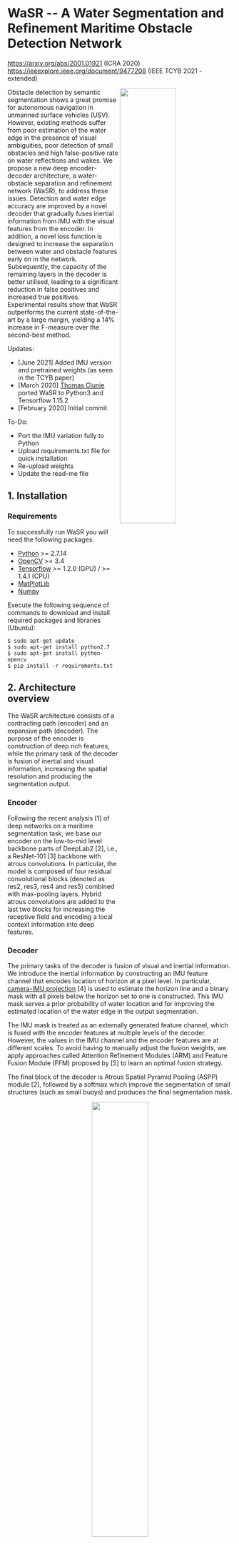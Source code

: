 # WaSR -- A Water Segmentation and Refinement Maritime Obstacle Detection Network
https://arxiv.org/abs/2001.01921 (ICRA 2020)
https://ieeexplore.ieee.org/document/9477208 (IEEE TCYB 2021 - extended)

<img align="right" src="figures/ICRA2020_network_model.png" width="50%" height="50%">

Obstacle detection by semantic segmentation shows a great promise for autonomous navigation in unmanned surface vehicles (USV). However, existing methods suffer from poor estimation of the water edge in the presence of visual ambiguities, poor detection of small obstacles and high false-positive rate on water reflections and wakes. We propose a new deep encoder-decoder architecture, a water-obstacle separation and refinement network (WaSR), to address these issues. Detection and water edge accuracy are improved by a novel decoder that gradually fuses inertial information from IMU with the visual features from the encoder. In addition, a novel loss function is designed to increase the separation between water and obstacle features early on in the network. Subsequently, the capacity of the remaining layers in the decoder is better utilised, leading to a significant reduction in false positives and increased true positives. Experimental results show that WaSR outperforms the current state-of-the-art by a large margin, yielding a 14% increase in F-measure over the second-best method.

Updates:
* [June 2021] Added IMU version and pretrained weights (as seen in the TCYB paper)
* [March 2020] <a href="https://github.com/clunietp">Thomas Clunie</a> ported WaSR to Python3 and Tensorflow 1.15.2 
* [February 2020] Initial commit

To-Do:
* Port the IMU variation fully to Python
* Upload requirements.txt file for quick installation
* Re-upload weights
* Update the read-me file

## 1. Installation
### Requirements
To successfully run WaSR you will need the following packages:
* <a href="https://www.python.org/">Python</a> >= 2.7.14
* <a href="https://opencv.org/">OpenCV</a> >= 3.4
* <a href="https://www.tensorflow.org/">Tensorflow</a> >= 1.2.0 (GPU) / >= 1.4.1 (CPU)
* <a href="https://matplotlib.org/">MatPlotLib</a>
* <a href="https://numpy.org/">Numpy</a>

Execute the following sequence of commands to download and install required packages and libraries (Ubuntu):
```
$ sudo apt-get update
$ sudo apt-get install python2.7
$ sudo apt-get install python-opencv
$ pip install -r requirements.txt
```

## 2. Architecture overview
The WaSR architecture consists of a contracting path (encoder) and an expansive path (decoder). The purpose of the encoder is construction of deep rich features, while the primary task of the decoder is fusion of inertial and visual information, increasing the spatial resolution and producing the segmentation output.

### Encoder
Following the recent analysis [1] of deep networks on a maritime segmentation task, we base our encoder on the low-to-mid level backbone parts of DeepLab2 [2], i.e., a ResNet-101  [3]  backbone  with  atrous  convolutions.  In  particular, the model is composed of four residual convolutional blocks (denoted as res2, res3, res4 and res5) combined with  max-pooling layers. Hybrid atrous convolutions are added to the last two blocks for increasing the receptive field and encoding a local context information into deep features.

### Decoder
The primary tasks of the decoder is fusion of visual and inertial information. We introduce the inertial information by constructing an IMU feature channel that encodes location  of horizon at a pixel level. In particular, <a href="https://github.com/bborja/camera-imu-calib">camera-IMU projection</a> [4] is used to estimate the horizon line and a binary mask with all pixels below the horizon set to one is constructed. This IMU mask serves a prior probability of water location and for improving the estimated location of the water edge in the output segmentation.

The IMU mask is treated as an externally generated feature channel, which is fused with the encoder features at multiple levels of the decoder. However, the values in the IMU channel and the encoder features are at different scales. To avoid having to manually adjust the fusion weights, we apply approaches called Attention  Refinement  Modules  (ARM) and Feature Fusion Module (FFM) proposed by [5] to learn an optimal fusion strategy.

The final block of the decoder is Atrous Spatial Pyramid Pooling (ASPP) module [2], followed by a softmax which improve the segmentation of small structures (such as small buoys) and produces the final segmentation mask.

<p align="center">
 <img src="figures/ICRA2020_decoder.png" width="50%" height="50%">
</p>

### Semantic seperation loss
Since we would like to enforce clustering of water features, we can approximate their distribution by a Guassian with per-channel means and variances, where we assume channel independence for computational tractability. Similarity of all other pixels corresponding to obstacles can be measured as a joint probability under this Gaussian, i.e.,

<p align="center">
 <img src="figures/eq_separation.png">
</p>

We would like to enforce learning of features that minimize this probability. By expanding the equation for water per-channel standard deviations, taking the log of the above equation, flipping the sign and inverting, we arrive at the following equivalent obstacle-water separation loss

<p align="center">
 <img src="figures/eq_loss.png">
</p>

## 3. Running WaSR

### Training
To train the network from scratch (or from some pretrained weights) use scripts <i>wasr_train_noimu.py</i> for the NO-IMU variation or <i>wasr_train_imu.py</i> for the IMU variation. Both scripts expect the same input arguments. When fine-tunning the network make sure to freeze the pretrained parameters for initial <i>n</i> iterations and train only the last layer.

#### Input Arguments
* `batch-size` - <i>number of images sent to the network in one step</i>
* `data-dir` - <i>path to the directory containing the MODD2 dataset</i>
* `data-list` - <i>path to the file listing the images in the dataset</i>
* `grad-update-every` - <i>number of steps after which gradient update is applied</i>
* `ignore-label` - <i>the value of the label to ignore during the training</i>
* `input-size` - <i>comma-separated string with height and width of images (default: 384,512)</i>
* `is-training` - <i>whether to update the running means and variances during the training</i>
* `learning-rate` - <i>base learning rate for training with polynomial decay</i>
* `momentum` - <i>moment component of the optimiser</i>
* `not-restore-last` - <i>whether to no restore last layers (when using weights from pretrained encoder network)</i>
* `num-classes` - <i>number of classes to predict</i>
* `num-steps` - <i>number of training steps (this are not epoch!)</i>
* `power` - <i>decay parameter to compute the learning rate</i>
* `restore-from` - <i>where restore model parameters from</i>
* `snapshot-dir` - <i>where to save snapshots of the model</i>
* `weight-decay` - <i>regularisation parameter for L2-loss</i>

#### Pretrained Weights
* `WaSR NO-IMU variant` - weights are available for download <a href="https://drive.google.com/drive/folders/18SVQF-2q9wxBU1BM1ULwIW2dF9x3yVNj?usp=sharing">here</a>
* `WaSR IMU variant` - weights are available for download <a href="https://data.vicos.si/vicospages/downloads/wasr_weights/wasr_weights_imu.zip">here</a>

### Inference
To perform the inference on a specific single image use scripts <i>wasr_inference_noimu_general.py</i> for the WaSR NO-IMU variant or <i>wasr_inference_imu_general.py</i> for the WaSR IMU variant. Both scripts expect the same input arguments and can be run on images from arbitrary maritime dataset.

#### Input Arguments (General Inference)
* `dataset-path` - <i>path to MODD2 dataset files on which inference is performed</i>
* `model-weights` - <i>path to the file with model weights</i>
* `num-classes` - <i>number of classes to predict</i>
* `save-dir` - <i>where to save predicted mask</i>
* `img-path` - <i>path to the image on which we want to run inference</i>

Example usage:
```
python wasr_inference_noimu_general.py --img-path example_1.jpg
```
The above command will take image <i>example_1.jpg</i> from folder <i>test_images/</i> and segment it. The segmentation result will be saved in the <i>output/</i> folder by default.
<table>
<tr>
 <td>Example input image</td> <td>Example segmentation output</td>
</tr>
<tr>
 <td><img src="test_images/example_1.jpg"></td> <td><img src="output/output_mask_1.png"></td>
</tr>
</table>

---

To run the inference on the <a href="https://box.vicos.si/borja/viamaro/index.html">MODD2 dataset</a> use the provided bash scripts <i>wasr_inferences_noimu.sh</i> for the WaSR NO-IMU variant or </i>wasr_inferences_imu.sh</i> for the WaSR IMU variant. Bash scripts will run corresponding Python codes (<i>wasr_inference_noimu.py</i> and <i>wasr_inference_imu.py</i>).

#### Input Arguments (Python MODD2 inference script)
* `dataset-path` - <i>path to MODD2 dataset files on which inference is performed</i>
* `model-weights` - <i>path to the file with model weights</i>
* `num-classes` - <i>number of classes to predict</i>
* `save-dir` - <i>where to save predicted mask</i>
* `seq` - <i>sequence number to evaluate</i>
* `seq-txt` - <i>path to the file listing the images in the sequence</i>

<p align="center">
 <img src="figures/ICRA2020_results.png">
</p>

### Cite
Please cite our WaSR paper(s) if you use the provided code:
```
@inproceedings{bovcon2020water,
  title={A water-obstacle separation and refinement network for unmanned surface vehicles},
  author={Bovcon, Borja and Kristan, Matej},
  booktitle={2020 IEEE International Conference on Robotics and Automation (ICRA)},
  pages={9470--9476},
  year={2020},
  organization={IEEE}
}
```
```
@article{bovconwasr,
  title={WaSR--A Water Segmentation and Refinement Maritime Obstacle Detection Network},
  author={Bovcon, Borja and Kristan, Matej},
  journal={IEEE transactions on cybernetics}
}
```

## 4. References
[1] Bovcon et. al, The MaSTr1325 Dataset for Training Deep USV Obstacle Detection Models, IROS 2019<br>
[2] Chen et. al, Deeplab: Semantic image segmentation with deep convolutional nets, atrous  convolution, and fully connected crfs, TPAMI 2018<br>
[3] He et. al, Deep residual learning for image recognition, CVPR 2016<br>
[4] Bovcon et. al, Stereo Obstacle Detection for Unmanned Surface Vehicles by IMU-assisted Semantic Segmentation, RAS 2018<br>
[5] Yu et. al, Bisenet: Bilateral segmentation network for real-time semantic segmentation, ECCV 2018

